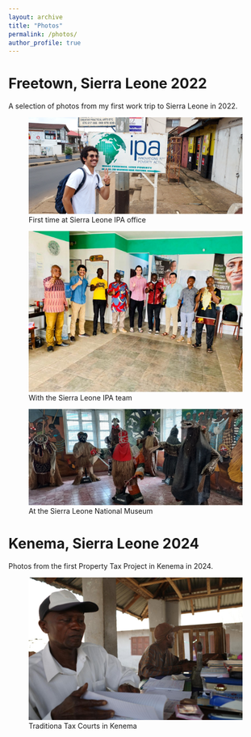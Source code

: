 ```yaml
---
layout: archive
title: "Photos"
permalink: /photos/
author_profile: true
---
```



<!-- Link to custom photo album CSS -->
<link rel="stylesheet" href="/assets/css/photos.css">

<div class="photo-album-title">
  <h1>Freetown, Sierra Leone 2022</h1>
  <p>A selection of photos from my first work trip to Sierra Leone in 2022.</p>
</div>


<div class="photo-album photo-album-bottom" id="sierra-leone-2022">
  <figure>
    <img src="/images/photos/sierra_leone_2022/fist_time_ipa_office.jpg" alt="First time at IPA office" />
    <figcaption>First time at Sierra Leone IPA office</figcaption>
  </figure>
  <figure>
    <img src="/images/photos/sierra_leone_2022/ipa_office_celebration.jpg" alt="IPA office celebration" />
    <figcaption>With the Sierra Leone IPA team</figcaption>
  </figure>
  <figure>
    <img src="/images/photos/sierra_leone_2022/national_museum_salone.jpg" alt="National Museum Salone" />
    <figcaption>At the Sierra Leone National Museum</figcaption>
  </figure>
</div>

<div class="photo-album-title">
  <h1>Kenema, Sierra Leone 2024</h1>
  <p>Photos from the first Property Tax Project in Kenema in 2024.</p>
</div>

<div class="photo-album photo-album-bottom" id="kenema-2024">
  <figure>
    <img src="/images/photos/kenema_2024/traditional_courts.jpeg" alt="First time at IPA office" />
    <figcaption>Traditiona Tax Courts in Kenema</figcaption>
  </figure>
</div>

<!-- You can add more albums below, using a similar structure and a different id/class for each album. -->

